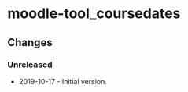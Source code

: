moodle-tool_coursedates
=======================

Changes
-------

### Unreleased

* 2019-10-17 - Initial version.
